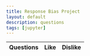 ```yaml
---
title: Response Bias Project
layout: default
description: questions
tags: [jupyter]
---
```

<!-- HTML table fragment for page -->
<table>
  <thead>
  <tr>
    <th>Questions</th>
    <th>Like</th>
    <th>Dislike</th>
  </tr>
  </thead>
  <tbody id="result">
    <!-- javascript generated data -->
  </tbody>
</table>

<!-- Script is layed out in a sequence (without a function) and will execute when page is loaded -->
<script>

  // prepare HTML defined "result" container for new output
  const resultContainer = document.getElementById("result");

  const Like = "like";
  const Dislike = "dislike";

  // prepare fetch urls
  // const url = "https://fibsmath.nighthawkcoders.tk/api/questions/";
  const url = "https://fibsmath.nighthawkcoders.tk/api/questions";
  const get_url = url +"/";
  const like_url = url + "/like/";  
  const jeer_url = url + "/dislike/";  

  // prepare fetch GET options
  const options = {
    method: 'GET', // *GET, POST, PUT, DELETE, etc.
    mode: 'cors', // no-cors, *cors, same-origin
    cache: 'default', // *default, no-cache, reload, force-cache, only-if-cached
    credentials: 'same-origin', // include, same-origin, omit
    headers: {
      'Content-Type': 'application/json'
      // 'Content-Type': 'application/x-www-form-urlencoded',
    },
  };
  // prepare fetch PUT options, clones with JS Spread Operator (...)
  const put_options = {...options, method: 'PUT'}; // clones and replaces method

  // fetch the API
  fetch(get_url, options)
    // response is a RESTful "promise" on any successful fetch
    .then(response => {
      // check for response errors
      if (response.status !== 200) {
          error('GET API response failure: ' + response.status);
          return;
      }
      // valid response will have JSON data
      response.json().then(data => {
          console.log(data);
          for (const row of data) {
            // make "tr element" for each "row of data"
            const tr = document.createElement("tr");
            
            const question = document.createElement("td");
              question.innerHTML = row.id + ". " + row.question;  // add fetched data to innerHTML

            const like = document.createElement("td");
              const like_but = document.createElement('button');
              like_but.id = Like+row.id   
              like_but.innerHTML = row.like;  
              like_but.onclick = function () {
                // onclick function call with "like parameters"
                reaction(Like, like_url+row.id, like_but.id);  
              };
              like.appendChild(like_but);  

            const dislike = document.createElement("td");
              const dislike_but = document.createElement('button');
              dislike_but.id = Dislike+row.id  
              dislike_but.innerHTML = row.dislike; 
              dislike_but.onclick = function () {
                // onclick function call with "jeer parameters"
                reaction(Dislike, jeer_url+row.id, dislike_but.id);  
              };
              dislike.appendChild(dislike);  
             
            // this builds ALL td's (cells) into tr (row) element
            tr.appendChild(question);
            tr.appendChild(like);
            tr.appendChild(dislike);

            // this adds all the tr (row) work above to the HTML "result" container
            resultContainer.appendChild(tr);
          }
      })
  })
  // catch fetch errors (ie Nginx ACCESS to server blocked)
  .catch(err => {
    error(err + " " + get_url);
  });

  // Reaction function to likes or jeers user actions
  function reaction(type, put_url, elemID) {

    // fetch the API
    fetch(put_url, put_options)
    // response is a RESTful "promise" on any successful fetch
    .then(response => {
      // check for response errors
      if (response.status !== 200) {
          error("PUT API response failure: " + response.status)
          return;  // api failure
      }
      // valid response will have JSON data
      response.json().then(data => {
          console.log(data);
          // Likes or Jeers updated/incremented
          if (type === Like) // like data element
            document.getElementById(elemID).innerHTML = data.like;  
          else if (type === Dislike) // jeer data element
            document.getElementById(elemID).innerHTML = data.dislike;  
          else
            error("unknown type: " + type);  // should never occur
      })
    })
    // catch fetch errors (ie Nginx ACCESS to server blocked)
    .catch(err => {
      error(err + " " + put_url);
    });
    
  }

  // Something went wrong with actions or responses
  function error(err) {
    // log as Error in console
    console.error(err);
    // append error to resultContainer
    const tr = document.createElement("tr");
    const td = document.createElement("td");
    td.innerHTML = err;
    tr.appendChild(td);
    resultContainer.appendChild(tr);
  }

</script>